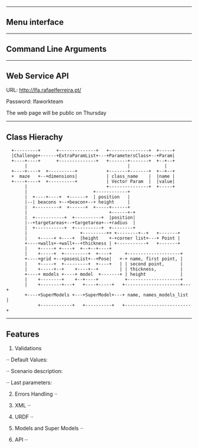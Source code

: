 --------------
Menu interface
--------------


----------------------
Command Line Arguments
----------------------


---------------
Web Service API
---------------
URL: http://lfa.rafaelferreira.pt/

Password: lfaworkteam

The web page will be public on Thursday

--------------
Class Hierachy
--------------

      +---------+      +--------------+   +---------------+  +-----+
      |Challenge+------+ExtraParamList+---+ParametersClass+--+Param|
      +----+----+      +--------------+   +-------+-------+  +--+--+
           |                                      |             |   
      +----+----+  +----------+           +-------+-------+  +--+--+
      +  maze   +--+dimensions|           | class_name    |  |name |
      +----+----+  +----------+           | Vector Param  |  |value|
           |                              +---------------+  +-----+
           |                         +------------+                         
           |  +----+----+  +------+  | position   |                         
           |--| beacons +--+beacon+--+ height     |                         
           |  +---------+  +------+  +-----+------+                         
           |                               +------+-+                       
           |  +-----------+  +----------+  |position|                       
           |--+targetareas+--+targetarea+--+radius  |                       
           |  +-----------+  +----------+  +--------+                       
           |                    +---------++ +--------+--+   +-------+        
           |    +-----+ +----+  |height    +-+corner list+---+ Point |        
           +----+walls+-+wall+--+thickness | +-----------+   +-------+        
           |    +-----+ +----+  +--+--+----+                                  
           |    +-----+  +---------+  +----+     +--------------------+       
           +----+grid +--+posesList+--+Pose|   +-+ name, first point, |       
           |    +-----+  +---------+  +----+   | | second point,      |       
           |    +-----+--+    +----+--+        | | thickness,         |       
           +----+ models +----+ model  +-------+ | height             |       
           |    +--------+    +--+----+          +--------------------+       
           |    +--------+---+   +----+-----+   +---------------------+---+   
           +----+SuperModels +---+SuperModel+---+ name, names_models_list |   
                +------------+   +----------+   +-------------------------+   

--------
Features
--------

1. Validations

⋅⋅ Default Values:

⋅⋅ Scenario description:

⋅⋅ Last parameters:

2. Errors Handling
⋅⋅ 

3. XML
⋅⋅

4. URDF
⋅⋅

5. Models and Super Models
⋅⋅

5. API
⋅⋅
